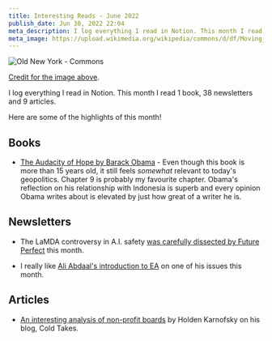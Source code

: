 ```yaml
---
title: Interesting Reads - June 2022
publish_date: Jun 30, 2022 22:04
meta_description: I log everything I read in Notion. This month I read 1 book, 38 newsletters and 9 articles. Here are some of the highlights of this month!
meta_image: https://upload.wikimedia.org/wikipedia/commons/d/df/Moving_Day*%28in_Little_Old_New_York%29_cleaned.jpg
---
```


![Old New York - Commons](https://upload.wikimedia.org/wikipedia/commons/d/df/Moving_Day_%28in_Little_Old_New_York%29_cleaned.jpg)

[Credit for the image above](https://commons.wikimedia.org/wiki/File:Moving_Day_%28in_Little_Old_New_York%29_cleaned.jpg).

I log everything I read in Notion. This month I read 1 book, 38 newsletters and 9 articles.

Here are some of the highlights of this month!

## Books

- [The Audacity of Hope by Barack Obama](https://www.goodreads.com/en/book/show/9742) - Even though this book is more than 15 years old, it still feels _somewhat_ relevant to today's geopolitics. Chapter 9 is probably my favourite chapter. Obama's reflection on his relationship with Indonesia is superb and every opinion Obama writes about is elevated by just how great of a writer he is.

## Newsletters

- The LaMDA controversy in A.I. safety [was carefully dissected by Future Perfect](https://link.vox.com/view/60fc3142c9f14776313e8c4agpa0y.17fv/21172c1a) this month.

- I really like [Ali Abdaal's introduction to EA](https://aliabdaal.com/would-i-save-my-brother-from-a-burning-building/) on one of his issues this month.

## Articles

- [An interesting analysis of non-profit boards](https://www.cold-takes.com/nonprofit-boards-are-weird-2/) by Holden Karnofsky on his blog, Cold Takes.
